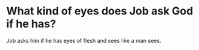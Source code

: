 # What kind of eyes does Job ask God if he has?

Job asks him if he has eyes of flesh and sees like a man sees.
